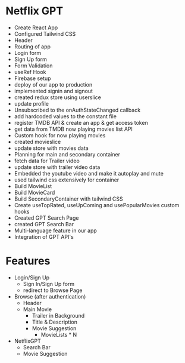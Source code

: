 # Netflix GPT
- Create React App
- Configured Tailwind CSS
- Header
- Routing of app
- Login form
- Sign Up form
- Form Validation
- useRef Hook
- Firebase setup
- deploy of our app to production
- implemented signin and  signout
- created redux store using userslice
- update profile
- Unsubscribed to the onAuthStateChanged callback
- add hardcoded values to the constant file
- register TMDB API & create an app & get access token
- get data from TMDB now playing movies list API
- Custom hook for now playing movies
- created movieslice
- update store with movies data
- Planning for main and secondary container
- fetch data for Trailer video
- update store with trailer video data
- Embedded the youtube video and make it autoplay and mute
- used tailwind css extensively for container
- Build MovieList
- Build MovieCard
- Build SecondaryContainer with tailwind CSS
- Create useTopRated, useUpComing and usePopularMovies custom hooks
- Created GPT Search Page
- created GPT Search Bar
- Multi-language feature in our app
- Integration of GPT API's





# Features
- Login/Sign Up
   - Sign In/Sign Up form
   - redirect to Browse Page
- Browse (after authentication)
   - Header
   - Main Movie
      - Trailer in Background
      - Title & Description
      - Movie Suggestion
         - MovieLists * N
- NetflixGPT
  - Search Bar
  - Movie Suggestion         


